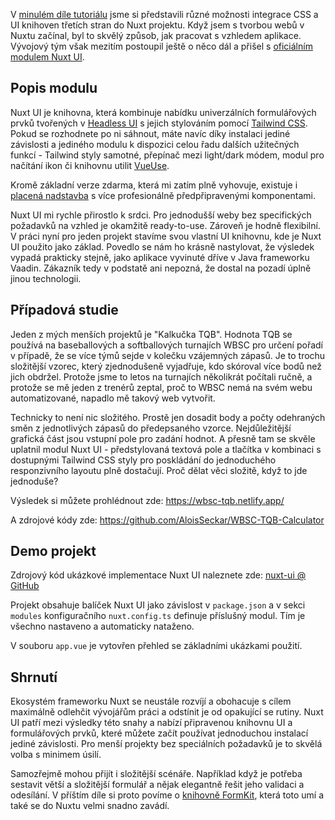 V [minulém díle tutoriálu](/article/nuxt-gui) jsme si představili různé možnosti integrace CSS a UI knihoven třetích stran do Nuxt projektu. Když jsem s tvorbou webů v Nuxtu začínal, byl to skvělý způsob, jak pracovat s vzhledem aplikace. Vývojový tým však mezitím postoupil ještě o něco dál a přišel s [oficiálním modulem Nuxt UI](https://ui.nuxt.com/).

## Popis modulu

Nuxt UI je knihovna, která kombinuje nabídku univerzálních formulářových prvků tvořených v [Headless UI](https://headlessui.com/) s jejich stylováním pomocí [Tailwind CSS](https://tailwindcss.com/). Pokud se rozhodnete po ni sáhnout, máte navíc díky instalaci jediné závislosti a jediného modulu k dispozici celou řadu dalších užitečných funkcí - Tailwind styly samotné, přepínač mezi light/dark módem, modul pro načítání ikon či knihovnu utilit [VueUse](https://github.com/vueuse/vueuse).

Kromě základní verze zdarma, která mi zatím plně vyhovuje, existuje i [placená nadstavba](https://ui.nuxt.com/pro/getting-started) s více profesionálně předpřipravenými komponentami.

Nuxt UI mi rychle přirostlo k srdci. Pro jednodušší weby bez specifických požadavků na vzhled je okamžitě ready-to-use. Zároveň je hodně flexibilní. V práci nyní pro jeden projekt stavíme svou vlastní UI knihovnu, kde je Nuxt UI použito jako základ. Povedlo se nám ho krásně nastylovat, že výsledek vypadá prakticky stejně, jako aplikace vyvinuté dříve v Java frameworku Vaadin. Zákazník tedy v podstatě ani nepozná, že dostal na pozadí úplně jinou technologii.

## Případová studie

Jeden z mých menších projektů je "Kalkučka TQB". Hodnota TQB se používá na baseballových a softballových turnajích WBSC pro určení pořadí v případě, že se více týmů sejde v kolečku vzájemných zápasů. Je to trochu složitější vzorec, který zjednodušeně vyjadřuje, kdo skóroval více bodů než jich obdržel. Protože jsme to letos na turnajích několikrát počítali ručně, a protože se mě jeden z trenérů zeptal, proč to WBSC nemá na svém webu automatizované, napadlo mě takový web vytvořit.

Technicky to není nic složitého. Prostě jen dosadit body a počty odehraných směn z jednotlivých zápasů do předepsaného vzorce. Nejdůležitější grafická část jsou vstupní pole pro zadání hodnot. A přesně tam se skvěle uplatnil modul Nuxt UI - předstylovaná textová pole a tlačítka v kombinaci s dostupnými Tailwind CSS styly pro poskládání do jednoduchého responzivního layoutu plně dostačují. Proč dělat věci složitě, když to jde jednoduše?

Výsledek si můžete prohlédnout zde: https://wbsc-tqb.netlify.app/

A zdrojové kódy zde: https://github.com/AloisSeckar/WBSC-TQB-Calculator

## Demo projekt

Zdrojový kód ukázkové implementace Nuxt UI naleznete zde:
[nuxt-ui @ GitHub](https://github.com/AloisSeckar/demos-nuxt/tree/main/nuxt-ui)

Projekt obsahuje balíček Nuxt UI jako závislost v `package.json` a v sekci `modules` konfiguračního `nuxt.config.ts` definuje příslušný modul. Tím je všechno nastaveno a automaticky nataženo.

V souboru `app.vue` je vytovřen přehled se základními ukázkami použití.

## Shrnutí

Ekosystém frameworku Nuxt se neustále rozvíjí a obohacuje s cílem maximálně odlehčit vývojářům práci a odstínit je od opakující se rutiny. Nuxt UI patří mezi výsledky této snahy a nabízí připravenou knihovnu UI a formulářových prvků, které můžete začít používat jednoduchou instalací jediné závislosti. Pro menší projekty bez speciálních požadavků je to skvělá volba s minimem úsilí.

Samozřejmě mohou přijít i složitější scénáře. Například když je potřeba sestavit větší a složitější formulář a nějak elegantně řešit jeho validaci a odesílání. V příštím díle si proto povíme o [knihovně FormKit](/article/nuxt-forms), která toto umí a také se do Nuxtu velmi snadno zavádí.
